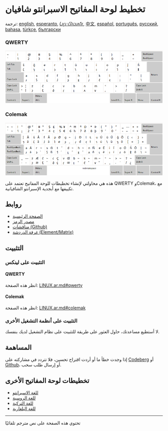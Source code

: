 # تخطيط لوحة المفاتيح الاسبرانتو شافيان

ترجمة: [english](README.md), [esperanto](README.eo.md), [𐑖𐑨𐑝𐑨 𐑧𐑕𐑐𐑧𐑮𐑨𐑵𐑑𐑩](README.eo_shaw.md), [中文](README.zh-CN.md), [español](README.es.md), [português](README.pt.md), [русский](README.ru.md), [bahasa](README.id.md), [türkçe](README.tr.md), [български](README.bg.md)

### QWERTY

![معاينة الإسبرانتو شافيان QWERTY](./media/preview_qwerty.png)

### Colemak

![معاينة الاسبرانتو شافيان كولماك](./media/preview_colemak.png)

هذه هي محاولتي لإنشاء تخطيطات للوحة المفاتيح تعتمد على QWERTY وColemak، مع تكييفها مع أبجدية الإسبرانتو الشافيانية.

## روابط

* [الصفحة الرئيسية](https://salif.github.io/shaw-eo/)
* [مصدر الرمز](https://codeberg.org/salif/shaw-eo)
* [مناقشات (Github)](https://github.com/salif/shaw-eo/discussions)
* [غرفة الدردشة (Element/Matrix)](https://matrix.to/#/#salif-colemak:mozilla.org)

## التثبيت

### التثبيت على لينكس

#### QWERTY

انظر هذه الصفحة: [LINUX.ar.md#qwerty](./LINUX.ar.md#qwerty)

#### Colemak

انظر هذه الصفحة: [LINUX.ar.md#colemak](./LINUX.ar.md#colemak)

### التثبيت على أنظمة التشغيل الأخرى

لا أستطيع مساعدتك، حاول العثور على طريقة للتثبيت على نظام التشغيل لديك بنفسك.

## المساهمة

إذا وجدت خطأ ما أو أردت اقتراح تحسين، فلا تتردد في مشاركته على [Codeberg] أو [Github]، أو إرسال طلب سحب.

[Github]: https://github.com/salif/shaw-eo/discussions
[Codeberg]: https://codeberg.org/salif/shaw-eo/issues

## تخطيطات لوحة المفاتيح الأخرى

* [للغة الاسبرانتو](https://salif.github.io/colemak-eo/)
* [للغة الروسية](https://salif.github.io/colemak-ru/)
* [للغة التركية](https://salif.github.io/colemak-tr/)
* [للغة البلغارية](https://salif.github.io/colemak-bg/)

---

تحتوي هذه الصفحة على نص مترجم تلقائيًا
